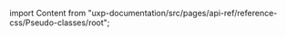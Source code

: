 
import Content from "uxp-documentation/src/pages/api-ref/reference-css/Pseudo-classes/root";

<Content query="product=photoshop"/>
